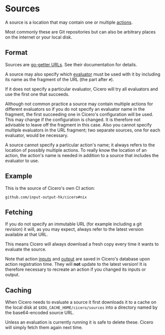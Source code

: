 # Sources

A source is a location that may contain one or multiple [actions](action.md).

Most commonly these are Git repositories but can also be arbitrary places on the internet or your local disk.

## Format

Sources are [go-getter URLs](https://github.com/hashicorp/go-getter/blob/main/README.md#url-format). See their documentation for details.

A source may also specify which [evaluator](evaluator.md) must be used with it by including its name as the fragment of the URL (the part after `#`).

If it does not specify a particular evaluator, Cicero will try all evaluators and use the first one that succeeds.

Although not common practice a source may contain multiple actions for different evaluators
so if you do not specify an evaluator name in the fragment, the first succeeding one in Cicero's configuration will be used.
This may change if the configuration is changed. It is therefore not advisable to leave off the fragment in this case.
Also you cannot specify multiple evaluators in the URL fragment; two separate sources, one for each evaluator, would be necessary.

A source cannot specify a particular action's name; it always refers to the location of possibly multiple actions.
To really know the location of an action, the action's name is needed in addition to a source that includes the evaluator to use.

## Example

This is the source of Cicero's own CI action:

	github.com/input-output-hk/cicero#nix

## Fetching

If you do not specify an immutable URL (for example including a git revision)
it will, as you may expect, always refer to the latest version available at that URL.

This means Cicero will always download a fresh copy every time it wants to evaluate the source.

Note that action [inputs](input.md) and [output](output.md) are saved in Cicero's database
upon action registration time. They will **not** update to the latest version!
It is therefore necessary to recreate an action if you changed its inputs or output.

## Caching

When Cicero needs to evaluate a source it first downloads it to a cache on the local disk
at `$XDG_CACHE_HOME/cicero/sources` into a directory named by the base64-encoded source URL.

Unless an evaluation is currently running it is safe to delete these.
Cicero will simply fetch them again next time.
